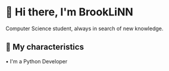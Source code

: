# 📍 Hi there, I'm BrookLiNN 
Computer Science student, always in search of new knowledge.

## 🔎 My characteristics
• I'm a Python Developer
